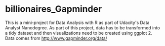 # billionaires_Gapminder
This is a mini-project for Data Analysis with R as part of Udacity's Data Analyst Nanodegree. As part of this project, data has to be transformed into a tidy dataset and then visualizations need to be created using ggplot 2. Data comes from http://www.gapminder.org/data/
